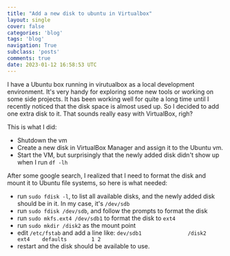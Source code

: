 ```yaml
---
title: "Add a new disk to ubuntu in Virtualbox"
layout: single
cover: false
categories: 'blog'
tags: 'blog'
navigation: True
subclass: 'posts'
comments: true
date: 2023-01-12 16:58:53 UTC
---
```


I have a Ubuntu box running in virutualbox as a local development environment. It's very handy for exploring some new tools or working on some side projects. It has been working well for quite a long time until I recently noticed that the disk space is almost used up. So I decided to add one extra disk to it. That sounds really easy with VirtualBox, righ?

This is what I did:

- Shutdown the vm
- Create a new disk in VirtualBox Manager and assign it to the Ubuntu vm.
- Start the VM, but surprisingly that the newly added disk didn't show up when I run `df -lh`


After some google search, I realized that I need to format the disk and mount it to Ubuntu file systems, so here is what needed:

- run `sudo fdisk -l`, to list all available disks, and the newly added disk should be in it. In my case, it's `/dev/sdb`
- run `sudo fdisk /dev/sdb`, and follow the prompts to format the disk
- run `sudo mkfs.ext4 /dev/sdb1` to format the disk to `ext4`
- run `sudo mkdir /disk2` as the mount point
- edit `/etc/fstab` and add a line like: `dev/sdb1               /disk2           ext4    defaults        1 2`
- restart and the disk should be available to use.


